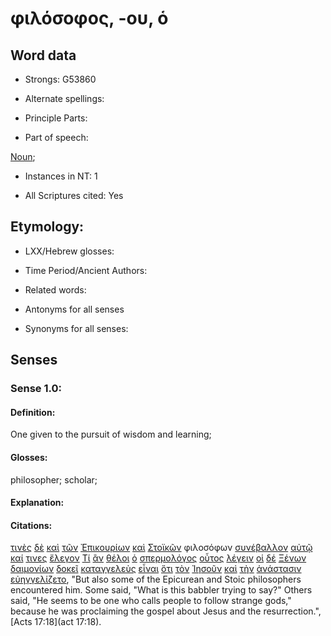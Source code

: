 # φιλόσοφος, -ου, ὁ 

<!-- Status: S2=NeedsFinalCheck -->
<!-- Lexica used for edits: BDAG, FFM, LN, A-S -->

## Word data

* Strongs: G53860

* Alternate spellings:

* Principle Parts: 

* Part of speech: 

[Noun](http://ugg.readthedocs.io/en/latest/noun.html); 

* Instances in NT: 1

* All Scriptures cited: Yes

## Etymology: 

* LXX/Hebrew glosses: 

* Time Period/Ancient Authors: 

* Related words: 

* Antonyms for all senses

* Synonyms for all senses: 

## Senses 

### Sense 1.0:

#### Definition: 

One given to the pursuit of wisdom and learning;

#### Glosses:

philosopher; scholar;

#### Explanation:

#### Citations:

[τινὲς](../G51000/01.md) [δὲ](../G11610/01.md) [καὶ](../G25320/01.md) [τῶν](../G35880/01.md) [Ἐπικουρίων](../G19460/01.md) [καὶ](../G25320/01.md) [Στοϊκῶν](../G47700/01.md) φιλοσόφων [συνέβαλλον](../G48200/01.md) [αὐτῷ](../G08460/01.md) [καί](../G25320/01.md) [τινες](../G51000/01.md) [ἔλεγον](../G30040/01.md) [Τί](../G51010/01.md) [ἂν](../G03020/01.md) [θέλοι](../G23090/01.md) [ὁ](../G35880/01.md) [σπερμολόγος](../G46910/01.md) [οὗτος](../G37780/01.md) [λέγειν](../G30040/01.md) [οἱ](../G35880/01.md) [δέ](../G11610/01.md) [Ξένων](../G35810/01.md) [δαιμονίων](../G11400/01.md) [δοκεῖ](../G13800/01.md) [καταγγελεὺς](../G26040/01.md) [εἶναι](../G99999/01.md) [ὅτι](../G37540/01.md) [τὸν](../G35880/01.md) [Ἰησοῦν](../G24240/01.md) [καὶ](../G25320/01.md) [τὴν](../G35880/01.md) [ἀνάστασιν](../G03860/01.md) [εὐηγγελίζετο](../G20970/01.md), "But also some of the Epicurean and Stoic philosophers encountered him. Some said, "What is this babbler trying to say?" Others said, "He seems to be one who calls people to follow strange gods," because he was proclaiming the gospel about Jesus and the resurrection.", [Acts 17:18](act 17:18). 
